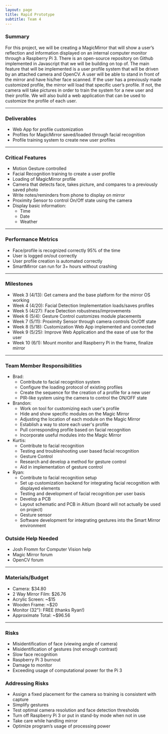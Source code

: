 ```yaml
---
layout: page
title: Rapid Prototype
subtitle: Team 4
---
```


### Summary
For this project, we will be creating a MagicMirror that will show a user’s reflection and information displayed on an internal computer monitor through a Raspberry Pi 3. There is an open-source repository on Github implemented in Javascript that we will be building on top of. The main feature that will be implemented is a user profile system that will be driven by an attached camera and OpenCV. A user will be able to stand in front of the mirror and have his/her face scanned. If the user has a previously made customized profile, the mirror will load that specific user’s profile. If not, the camera will take pictures in order to train the system for a new user and their profile. We will also build a web application that can be used to customize the profile of each user.

---

### Deliverables
* Web App for profile customization
* Profiles for MagicMirror saved/loaded through facial recognition
* Profile training system to create new user profiles

---

### Critical Features
* Motion Gesture controlled
* Facial Recognition training to create a user profile
* Loading of MagicMirror profile
* Camera that detects face, takes picture, and compares to a previously saved photo
* Write notes/reminders from phone to display on mirror
* Proximity Sensor to control On/Off state using the camera
* Display basic information:
  * Time
  * Date
  * Weather

---

### Performance Metrics
* Face/profile is recognized correctly 95% of the time
* User is logged on/out correctly
* User profile creation is automated correctly
* SmartMirror can run for 3+ hours without crashing

---

### Milestones
* Week 3 (4/13): Get camera and the base platform for the mirror OS working
* Week 4 (4/20): Facial Detection Implementation loads/saves profiles
* Week 5 (4/27): Face Detection robustness/improvements
* Week 6 (5/4): Gesture Control customizes module placements
* Week 7 (5/11): Proximity Sensor through camera controls On/Off state
* Week 8 (5/18): Customization Web App implemented and connected
* Week 9 (5/25): Improve Web Application and the ease of use for the user
* Week 10 (6/1): Mount monitor and Raspberry Pi in the frame, finalize mirror

--- 

### Team Member Responsibilities
* Brad:
	* Contribute to facial recognition system
	* Configure the loading protocol of existing profiles
	* Create the sequence for the creation of a profile for a new user
	* PIR-like system using the camera to control the ON/OFF state
* Brandon:
	* Work on tool for customizing each user's profile 
    * Hide and show specific modules on the Magic Mirror 
    * Adjusting the location of each module on the Magic Mirror 
	* Establish a way to store each user's profile 
    * Pull corresponding profile based on facial recognition 
	* Incorporate useful modules into the Magic Mirror   
* Kurtis:
	* Contribute to facial recognition
    * Testing and troubleshooting user based facial recognition
	* Gesture Control
    * Research and develop a method for gesture control
    * Aid in implementation of gesture control
* Ryan:
	* Contribute to facial recognition setup
    * Set up customization backend for integrating facial recognition with displayed elements
    * Testing and development of facial recognition per user basis
	* Develop a PCB
    * Layout schematic and PCB in Altium (board will not actually be used on project)
	* Gesture sensor
    * Software development for integrating gestures into the Smart Mirror environment

### Outside Help Needed
* Josh Fromm for Computer Vision help
* Magic Mirror forum
* OpenCV forum

--- 

### Materials/Budget
* Camera: $34.80
* 2 Way Mirror Film: $26.76
* Acrylic Screen: ~$15
* Wooden Frame: ~$20
* Monitor (32"): FREE (thanks Ryan!)
* Approximate Total: ~$96.56

---

### Risks
* Misidentification of face (viewing angle of camera)
* Misidentification of gestures (not enough contrast)
* Slow face recognition
* Raspberry Pi 3 burnout
* Damage to monitor
* Exceeding usage of computational power for the Pi 3

### Addressing Risks
* Assign a fixed placement for the camera so training is consistent with capture
* Simplify gestures
* Test optimal camera resolution and face detection thresholds
* Turn off Raspberry Pi 3 or put in stand-by mode when not in use
* Take care while handling mirror
* Optimize program’s usage of processing power
